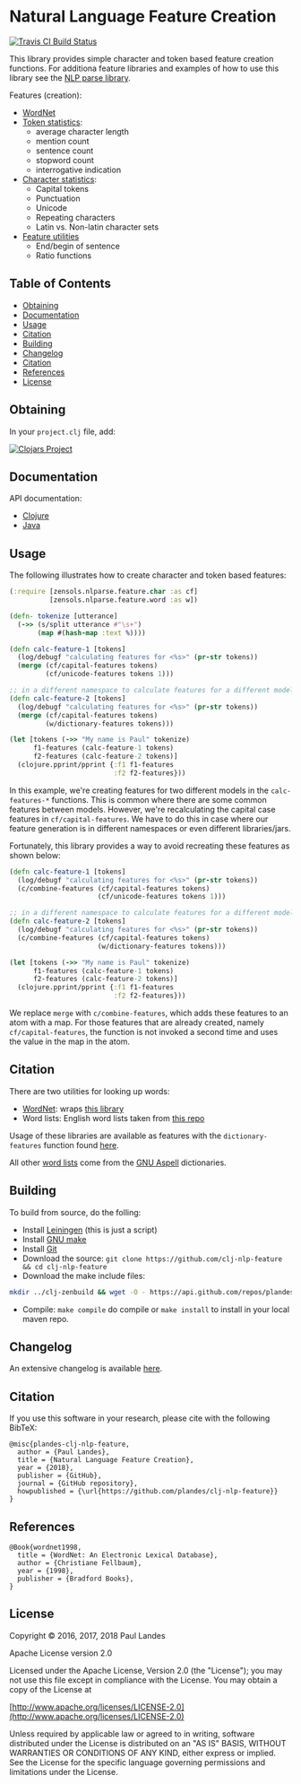 # Natural Language Feature Creation

[![Travis CI Build Status][travis-badge]][travis-link]

  [travis-link]: https://travis-ci.org/plandes/clj-nlp-feature
  [travis-badge]: https://travis-ci.org/plandes/clj-nlp-feature.svg?branch=master

This library provides simple character and token based feature creation
functions.  For additiona feature libraries and examples of how to use this
library see the [NLP parse library](https://github.com/plandes/clj-nlp-parse).

Features (creation):
* [WordNet]
* [Token statistics]:
  * average character length
  * mention count
  * sentence count
  * stopword count
  * interrogative indication
* [Character statistics]:
  * Capital tokens
  * Punctuation
  * Unicode
  * Repeating characters
  * Latin vs. Non-latin character sets
* [Feature utilities]
  * End/begin of sentence
  * Ratio functions

<!-- markdown-toc start - Don't edit this section. Run M-x markdown-toc-refresh-toc -->
## Table of Contents

- [Obtaining](#obtaining)
- [Documentation](#documentation)
- [Usage](#usage)
- [Citation](#citation)
- [Building](#building)
- [Changelog](#changelog)
- [Citation](#citation-1)
- [References](#references)
- [License](#license)

<!-- markdown-toc end -->


## Obtaining

In your `project.clj` file, add:

[![Clojars Project](https://clojars.org/com.zensols.nlp/feature/latest-version.svg)](https://clojars.org/com.zensols.nlp/feature/)

## Documentation


API documentation:
* [Clojure](https://plandes.github.io/clj-nlp-feature/codox/index.html)
* [Java](https://plandes.github.io/clj-nlp-feature/apidocs/index.html)


## Usage

The following illustrates how to create character and token based features:
```clojure
(:require [zensols.nlparse.feature.char :as cf]
          [zensols.nlparse.feature.word :as w])

(defn- tokenize [utterance]
  (->> (s/split utterance #"\s+")
       (map #(hash-map :text %))))

(defn calc-feature-1 [tokens]
  (log/debugf "calculating features for <%s>" (pr-str tokens))
  (merge (cf/capital-features tokens)
         (cf/unicode-features tokens 1)))

;; in a different namespace to calculate features for a different model...
(defn calc-feature-2 [tokens]
  (log/debugf "calculating features for <%s>" (pr-str tokens))
  (merge (cf/capital-features tokens)    
         (w/dictionary-features tokens)))

(let [tokens (->> "My name is Paul" tokenize)
      f1-features (calc-feature-1 tokens)
      f2-features (calc-feature-2 tokens)]
  (clojure.pprint/pprint {:f1 f1-features
                          :f2 f2-features}))
```

In this example, we're creating features for two different models in the
`calc-features-*` functions.  This is common where there are some common
features between models.  However, we're recalculating the capital case
features in `cf/capital-features`.  We have to do this in case where our
feature generation is in different namespaces or even different libraries/jars.

Fortunately, this library provides a way to avoid recreating these features as
shown below:
```clojure
(defn calc-feature-1 [tokens]
  (log/debugf "calculating features for <%s>" (pr-str tokens))
  (c/combine-features (cf/capital-features tokens)
                      (cf/unicode-features tokens 1)))

;; in a different namespace to calculate features for a different model...
(defn calc-feature-2 [tokens]
  (log/debugf "calculating features for <%s>" (pr-str tokens))
  (c/combine-features (cf/capital-features tokens)    
                      (w/dictionary-features tokens)))

(let [tokens (->> "My name is Paul" tokenize)
      f1-features (calc-feature-1 tokens)
      f2-features (calc-feature-2 tokens)]
  (clojure.pprint/pprint {:f1 f1-features
                          :f2 f2-features}))
```
We replace `merge` with `c/combine-features`, which adds these features to an
atom with a map.  For those features that are already created, namely
`cf/capital-features`, the function is not invoked a second time and uses the
value in the map in the atom.


## Citation

There are two utilities for looking up words:
* [WordNet]: wraps [this library](http://extjwnl.sourceforge.net)
* Word lists: English word lists taken from [this repo](https://github.com/dwyl/english-words)

Usage of these libraries are available as features with the
`dictionary-features` function found [here](https://plandes.github.io/clj-nlp-feature/codox/zensols.nlparse.feature.word.html#var-dictionary-features).

All other [word lists](ftp://ftp.gnu.org/gnu/aspell/dict/0index.html) come from
the [GNU Aspell](http://aspell.net) dictionaries.


## Building

To build from source, do the folling:

- Install [Leiningen](http://leiningen.org) (this is just a script)
- Install [GNU make](https://www.gnu.org/software/make/)
- Install [Git](https://git-scm.com)
- Download the source: `git clone https://github.com/clj-nlp-feature && cd clj-nlp-feature`
- Download the make include files:
```bash
mkdir ../clj-zenbuild && wget -O - https://api.github.com/repos/plandes/clj-zenbuild/tarball | tar zxfv - -C ../clj-zenbuild --strip-components 1
```
- Compile: `make compile` do compile or `make install` to install in your local
  maven repo.


## Changelog

An extensive changelog is available [here](CHANGELOG.md).


## Citation

If you use this software in your research, please cite with the following
BibTeX:

```jflex
@misc{plandes-clj-nlp-feature,
  author = {Paul Landes},
  title = {Natural Language Feature Creation},
  year = {2018},
  publisher = {GitHub},
  journal = {GitHub repository},
  howpublished = {\url{https://github.com/plandes/clj-nlp-feature}}
}
```


## References

```jflex
@Book{wordnet1998,
  title = {WordNet: An Electronic Lexical Database},
  author = {Christiane Fellbaum},
  year = {1998},
  publisher = {Bradford Books},
}
```


## License

Copyright © 2016, 2017, 2018 Paul Landes

Apache License version 2.0

Licensed under the Apache License, Version 2.0 (the "License");
you may not use this file except in compliance with the License.
You may obtain a copy of the License at

[http://www.apache.org/licenses/LICENSE-2.0](http://www.apache.org/licenses/LICENSE-2.0)

Unless required by applicable law or agreed to in writing, software
distributed under the License is distributed on an "AS IS" BASIS,
WITHOUT WARRANTIES OR CONDITIONS OF ANY KIND, either express or implied.
See the License for the specific language governing permissions and
limitations under the License.


<!-- links -->
[WordNet]: https://wordnet.princeton.edu
[Token statistics]: https://plandes.github.io/clj-nlp-feature/codox/zensols.nlparse.feature.word.html
[Character statistics]: https://plandes.github.io/clj-nlp-feature/codox/zensols.nlparse.feature.char.html
[Feature utilities]: https://plandes.github.io/clj-nlp-feature/codox/zensols.nlparse.feature.util.html
